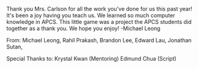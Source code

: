 Thank you Mrs. Carlson for all the work you've done for us this past year! It's been a joy having you teach us. We learned so much computer knowledge in APCS. This little game was a project the APCS students did together as a thank you. We hope you enjoy!
    -Michael Leong

From:
    Michael Leong,
    Rahil Prakash,
    Brandon Lee,
    Edward Lau,
    Jonathan Sutan,

Special Thanks to:
    Krystal Kwan (Mentoring)
    Edmund Chua (Script)

